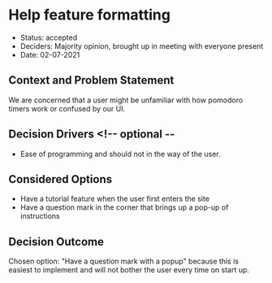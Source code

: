 # Help feature formatting

* Status: accepted
* Deciders: Majority opinion, brought up in meeting with everyone present
* Date: 02-07-2021

## Context and Problem Statement

We are concerned that a user might be unfamiliar with how pomodoro timers work or confused by our UI.

## Decision Drivers <!-- optional --

* Ease of programming and should not in the way of the user.

## Considered Options

* Have a tutorial feature when the user first enters the site
* Have a question mark in the corner that brings up a pop-up of instructions

## Decision Outcome

Chosen option: "Have a question mark with a popup" because this is easiest to implement and will not bother the user every time on start up.